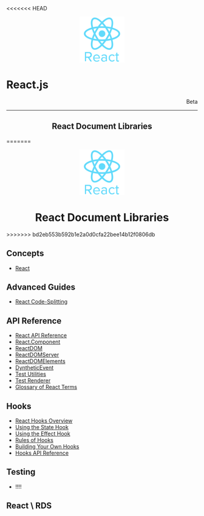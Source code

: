 <link rel="stylesheet" href="https://cdn.jsdelivr.net/npm/bootstrap-icons@1.5.0/font/bootstrap-icons.css">
<<<<<<< HEAD
<link rel="stylesheet" href="../../lib/doc_style.css">

<p align="center"><img alt="react-js" src="../media/react.svg" width="120"/></p>

<h1 style="text-align:left;">React.js</h1>
<p style="text-align:right">Beta</p>

--------------------------------------------------------------------------------

<h2 align="center">React Document Libraries <i class="bi bi-journals"></i></h2>
=======
<link rel="stylesheet" href="../source.css">

<p align="center"><img alt="react-js" src="../media/react.svg" width="120"/></p>

<h1 style="text-align:center;">React Document Libraries <i class="bi bi-journals"></i></h1>
>>>>>>> bd2eb553b592b1e2a0d0cfa22bee14b12f0806db

## Concepts
* [React](react-main-concepts.md)

## Advanced Guides
* [React Code-Splitting](.)

## API Reference
* [React API Reference](react-API-Reference.md)
* [React.Component](react-API-component.md)
* [ReactDOM](react-API-ReactDOM.md)
* [ReactDOMServer](react-API-ReactDOMServer.md)
* [ReactDOMElements](react-API-DOMElements.md)
* [DyntheticEvent](react-API-SyntheticEvent.md)
* [Test Utilities](react-API-TestUtilities.md)
* [Test Renderer](react-API-TestRenderer.md)
* [Glossary of React Terms](react-Glossary.md)

## Hooks
* [React Hooks Overview](react-hooks-overview.md)
* [Using the State Hook](react-hooks-usingStateHook.md)
* [Using the Effect Hook](react-hooks-usingEffectHook.md)
* [Rules of Hooks](react-hooks-rulesOfHooks.md)
* [Building Your Own Hooks](react-hooks-buildingOwnHooks.md)
* [Hooks API Reference](react-hooks-ApiReference.md)

## Testing
* !!!!

## React \ RDS

























